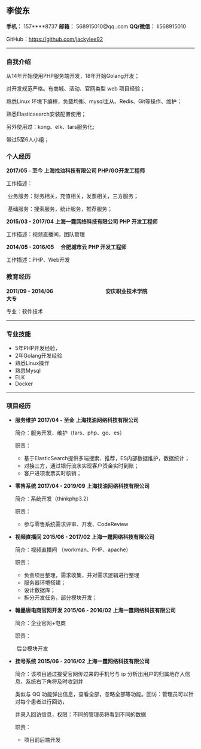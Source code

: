 ## 李俊东

**手机：** 157****8737	**邮箱：** 568915010@qq..com	**QQ/微信：** li568915010

GitHub：https://github.com/jackylee92

-----------------------

### 自我介绍

从14年开始使用PHP服务端开发，18年开始Golang开发；

对开发规范严格。有商城、活动、官网类型 web 项目经验；

熟悉Linux 环境下编程，负载均衡、mysql主从、Redis、Git等操作、维护；

熟悉Elasticsearch安装配置使用；

另外使用过：kong、elk、tars服务化;

带过5至6人小组；

### 个人经历

**2017/05 - 至今**											**上海找油科技有限公司**										**PHP/GO开发工程师**

工作描述：

​	业务服务：财务相关，充值相关，发票相关，三方服务；

​	基础服务：搜索服务，统计服务，推荐服务；

**2015/03 - 2017/04**		**上海一霆网络科技有限公司**		**PHP 开发工程师**

工作描述：视频直播间，团队管理

**2014/05 - 2016/05**　	**合肥城市云**									**PHP 开发工程师**

工作描述：PHP、Web开发

### 教育经历

**2011/09 - 2014/06**　　　　　　　　　　**安庆职业技术学院**　　　　　　　　　　　**大专**    

专业：软件技术

------------------------

### 专业技能

* 5年PHP开发经验，
* 2年Golang开发经验
* 熟悉Linux操作
* 熟悉Mysql
* ELK
* Docker

---------------------

### 项目经历

* **服务维护**										 **2017/04 - 至金**										**上海找油网络科技有限公司**　　　　　　　　　　　

  简介：服务开发、维护（tars、php、go、es）

  职责：

  * 基于ElasticSearch提供多端搜索、推荐，ES内部数据维护，数据统计；
  * 对接三方，通过银行流水实现客户资金实时到账；
  * 客户进项发票实时核销；

* **零售系统**										**2017/04 - 2019/09**							**上海找油网络科技有限公司**　　　　　　　　　　　

  简介：系统开发（thinkphp3.2）

  职责：

  * 参与零售系统需求评审、开发、CodeReview

* **视频直播间**										**2015/06 - 2017/02**						 **上海一霆网络科技有限公司**

  简介：视频直播间 （workman、PHP、apache）

  职责：

  * 负责项目整理，需求收集，并对需求逻辑进行整理
  * 服务器环境搭建；
  * 设计数据库；
  * 拆分开发任务，部分模块开发；

* **翰墨唐电商官网开发**						**2015/06 - 2016/02** 						**上海一霆网络科技有限公司**

  简介：企业官网+电商

  职责：

  ​	后台模块开发

* **挂号系统**										**2015/06 - 2016/02**					    	**上海一霆网络科技有限公司** 

  简介：该项目通过接受官网传过来的手机号与 ip 分析出用户的归属地存入信息，系统右下角将及时收到并 

  类似与 QQ 功能弹出信息，查看全部，忽略全部等功能。回访：管理员可以针对每个患者进行回访， 

  并录入回访信息，权限：不同的管理员将看到不同的数据

  职责：

  * 项目前后端开发